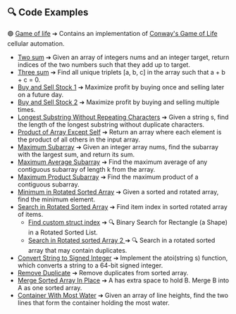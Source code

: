 ## 🔍 Code Examples

🟢 [Game of life](game_of_life.md) ➔
 Contains an implementation of [Conway's Game of Life](https://en.wikipedia.org/wiki/Conway%27s_Game_of_Life) cellular automation.
- [Two sum](two_sum.md) ➔ Given an array of integers nums and an integer target, return indices of the two numbers such that they add up to target.
- [Three sum](3sum.md) ➔ Find all unique triplets [a, b, c] in the array such that a + b + c = 0.
- [ Buy and Sell Stock 1](buy_and_sell_stock.md) ➔ Maximize profit by buying once and selling later on a future day.
- [ Buy and Sell Stock 2](buy_and_sell_stock_2.md) ➔ Maximize profit by buying and selling multiple times.
- [ Longest Substring Without Repeating Characters](longest_substr_no_char_repeats.md) ➔ Given a string s, find the length of the longest substring without duplicate characters.
- [ Product of Array Except Self](product_of_array_except_self.md) ➔ Return an array where each element is the product of all others in the input array.
- [ Maximum Subarray](max_sum_sub_array.md) ➔ Given an integer array nums, find the subarray with the largest sum, and return its sum.
- [ Maximum Average Subarray](max_average_subarray.md) ➔ Find the maximum average of any contiguous subarray of length k from the array.
- [ Maximum Product Subarray](max_subarray_product.md) ➔ Find the maximum product of a contiguous subarray.
- [ Minimum in Rotated Sorted Array](min_in_sorted_rotated_arr.md) ➔ Given a sorted and rotated array, find the minimum element.  
- [ Search in Rotated Sorted Array](search_sorted_rotated_arr.md) ➔ Find item index in sorted rotated array of items.
  - [ Find custom struct index](shapes.md) ➔ 🔍 Binary Search for Rectangle (a Shape) in a Rotated Sorted List.
  - [ Search in Rotated sorted Array 2 ](search_sorted_rotated_duplicates.md) ➔ 🔍 Search in a rotated sorted array that may contain duplicates.
- [ Convert String to Signed Integer](atoi.md) ➔ Implement the atoi(string s) function, which converts a string to a 64-bit signed integer.  
- [ Remove Duplicate](remove_duplicates_sorted_arr.md) ➔ Remove duplicates from sorted array.  
- [ Merge Sorted Array In Place](merge_shorted_arr_in_place.md) ➔ A has extra space to hold B. Merge B into A as one sorted array.  
- [ Container With Most Water](water_container_max_area.md) ➔ Given an array of line heights, find the two lines that form the container holding the most water.  
